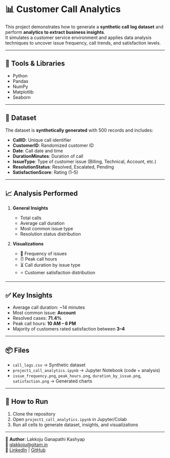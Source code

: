# 📊 Customer Call Analytics

This project demonstrates how to generate a **synthetic call log dataset** and perform **analytics to extract business insights**.  
It simulates a customer service environment and applies data analysis techniques to uncover issue frequency, call trends, and satisfaction levels.  

---

## 🔧 Tools & Libraries
- Python  
- Pandas  
- NumPy  
- Matplotlib  
- Seaborn  

---

## 📂 Dataset
The dataset is **synthetically generated** with 500 records and includes:  
- **CallID**: Unique call identifier  
- **CustomerID**: Randomized customer ID  
- **Date**: Call date and time  
- **DurationMinutes**: Duration of call  
- **IssueType**: Type of customer issue (Billing, Technical, Account, etc.)  
- **ResolutionStatus**: Resolved, Escalated, Pending  
- **SatisfactionScore**: Rating (1–5)  

---

## 📈 Analysis Performed
1. **General Insights**  
   - Total calls  
   - Average call duration  
   - Most common issue type  
   - Resolution status distribution  

2. **Visualizations**  
   - 📌 Frequency of issues  
   - ⏰ Peak call hours  
   - ⏳ Call duration by issue type  
   - ⭐ Customer satisfaction distribution  

---

## ✅ Key Insights
- Average call duration: ~14 minutes  
- Most common issue: **Account**  
- Resolved cases: **71.4%**  
- Peak call hours: **10 AM – 6 PM**  
- Majority of customers rated satisfaction between **3–4**  

---

## 📦 Files
- `call_logs.csv` → Synthetic dataset  
- `project1_call_analytics.ipynb` → Jupyter Notebook (code + analysis)  
- `issue_frequency.png`, `peak_hours.png`, `duration_by_issue.png`, `satisfaction.png` → Generated charts  

---

## 🚀 How to Run
1. Clone the repository  
2. Open `project1_call_analytics.ipynb` in Jupyter/Colab  
3. Run all cells to generate dataset, insights, and visualizations  

---

👤 **Author**: Lakkoju Ganapathi Kashyap  
📧 [glakkoju@gitam.in](mailto:glakkoju@gitam.in)  
🔗 [LinkedIn](https://www.linkedin.com/in/lakkoju-ganapathi-kashyap-67508825a/) | [GitHub](https://github.com/Kashyaplakkoju)  
